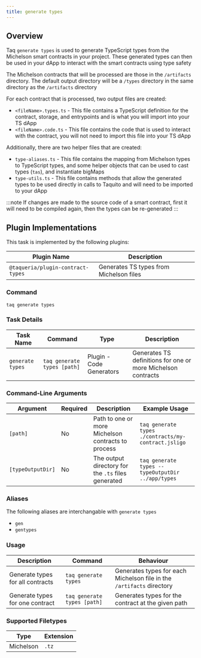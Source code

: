 ```yaml
---
title: generate types
---
```


## Overview

Taq `generate types` is used to generate TypeScript types from the Michelson smart contracts in your project. These generated types can then be used in your dApp to interact with the smart contracts using type safety

The Michelson contracts that will be processed are those in the `/artifacts` directory. The default output directory will be a `/types` directory in the same directory as the `/artifacts` directory

For each contract that is processed, two output files are created:

- `<fileName>.types.ts` - This file contains a TypeScript definition for the contract, storage, and entrypoints and is what you will import into your TS dApp
- `<fileName>.code.ts`  - This file contains the code that is used to interact with the contract, you will not need to import this file into your TS dApp

Additionally, there are two helper files that are created:

- `type-aliases.ts` - This file contains the mapping from Michelson types to TypeScript types, and some helper objects that can be used to cast types (`tas`), and instantiate bigMaps
- `type-utils.ts`   - This file contains methods that allow the generated types to be used directly in calls to Taquito and will need to be imported to your dApp

:::note
If changes are made to the source code of a smart contract, first it will need to be compiled again, then the types can be re-generated
:::

## Plugin Implementations

This task is implemented by the following plugins:

| Plugin Name                            | Description                             |
| -------------------------------------- | --------------------------------------- |
| `@taqueria/plugin-contract-types`      | Generates TS types from Michelson files |

### Command

```shell
taq generate types
```

### Task Details

| Task Name        | Command                       | Type                      | Description                                                  | 
| ---------------- | ----------------------------- | ------------------------- | ------------------------------------------------------------ |
| `generate types` | `taq generate types [path]`   | Plugin - Code Generators  | Generates TS definitions for one or more Michelson contracts |

### Command-Line Arguments

| Argument          | Required | Description                                            | Example Usage                                         |
| ----------------- | -------- | ------------------------------------------------------ | ----------------------------------------------------- |
| `[path]`          | No       | Path to one or more Michelson contracts to process     | `taq generate types ./contracts/my-contract.jsligo`   |
| `[typeOutputDir]` | No       | The output directory for the `.ts` files generated     | `taq generate types --typeOutputDir ../app/types`     |

### Aliases

The following aliases are interchangable with `generate types`
- `gen`
- `gentypes`


### Usage

| Description                       | Command                            | Behaviour                                                                     |
| --------------------------------- | ---------------------------------- | ----------------------------------------------------------------------------- |
| Generate types for all contracts  | `taq generate types`               | Generates types for each Michelson file in the `/artifacts` directory         |
| Generate types for one contract   | `taq generate types [path]`        | Generates types for the contract at the given path                            |

### Supported Filetypes

| Type             | Extension  |
| ---------------- | ---------- |
| Michelson        | `.tz`      |

<!-- 
## Using in a Taqueria Workflow

The `compiile` task is used to produce Michelson code that can be deployed to a sandbox, testnet, or mainnet 
 -->
